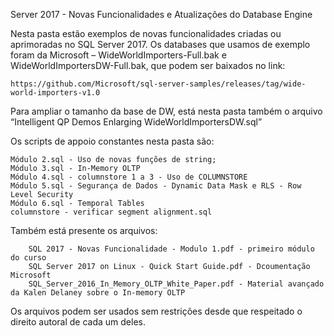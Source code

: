 Server 2017 - Novas Funcionalidades e Atualizações do Database Engine

Nesta pasta estão exemplos de novas funcionalidades criadas ou aprimoradas no SQL Server 2017.
Os databases que usamos de exemplo foram da Microsoft – WideWorldImporters-Full.bak e WideWorldImportersDW-Full.bak,
que podem ser baixados no link:

    https://github.com/Microsoft/sql-server-samples/releases/tag/wide-world-importers-v1.0

Para ampliar o tamanho da base de DW, está nesta pasta também o arquivo “Intelligent QP Demos Enlarging WideWorldImportersDW.sql”

Os scripts de appoio constantes nesta pasta são:

    Módulo 2.sql - Uso de novas funções de string;
    Módulo 3.sql - In-Memory OLTP
    Módulo 4.sql - columnstore 1 a 3 - Uso de COLUMNSTORE
    Módulo 5.sql - Segurança de Dados - Dynamic Data Mask e RLS - Row Level Security
    Módulo 6.sql - Temporal Tables
    columnstore - verificar segment alignment.sql
    
Também está presente os arquivos:

		SQL 2017 - Novas Funcionalidade - Modulo 1.pdf - primeiro módulo do curso
		SQL Server 2017 on Linux - Quick Start Guide.pdf - Dcoumentação Microsoft
		SQL_Server_2016_In_Memory_OLTP_White_Paper.pdf - Material avançado da Kalen Delaney sobre o In-memory OLTP

Os arquivos podem ser usados sem restrições desde que respeitado o direito autoral de cada um deles.
